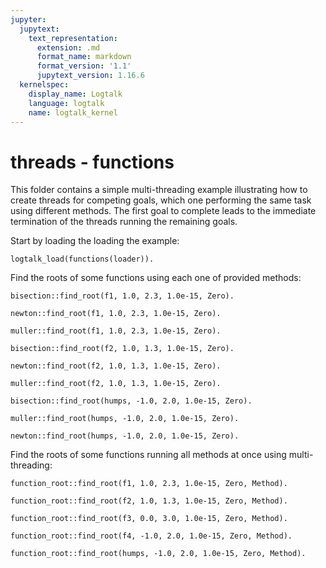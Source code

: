 ```yaml
---
jupyter:
  jupytext:
    text_representation:
      extension: .md
      format_name: markdown
      format_version: '1.1'
      jupytext_version: 1.16.6
  kernelspec:
    display_name: Logtalk
    language: logtalk
    name: logtalk_kernel
---
```


<!--
________________________________________________________________________

This file is part of Logtalk <https://logtalk.org/>  
SPDX-FileCopyrightText: 1998-2025 Paulo Moura <pmoura@logtalk.org>  
SPDX-License-Identifier: Apache-2.0

Licensed under the Apache License, Version 2.0 (the "License");
you may not use this file except in compliance with the License.
You may obtain a copy of the License at

    http://www.apache.org/licenses/LICENSE-2.0

Unless required by applicable law or agreed to in writing, software
distributed under the License is distributed on an "AS IS" BASIS,
WITHOUT WARRANTIES OR CONDITIONS OF ANY KIND, either express or implied.
See the License for the specific language governing permissions and
limitations under the License.
________________________________________________________________________
-->

# threads - functions

This folder contains a simple multi-threading example illustrating how 
to create threads for competing goals, which one performing the same 
task using different methods. The first goal to complete leads to the 
immediate termination of the threads running the remaining goals.

Start by loading the loading the example:

```logtalk
logtalk_load(functions(loader)).
```

Find the roots of some functions using each one of provided methods:

```logtalk
bisection::find_root(f1, 1.0, 2.3, 1.0e-15, Zero).
```

<!--
Zero = 2.0.
-->

```logtalk
newton::find_root(f1, 1.0, 2.3, 1.0e-15, Zero).
```

<!--
Zero = 2.0.
-->

```logtalk
muller::find_root(f1, 1.0, 2.3, 1.0e-15, Zero).
```

<!--
Zero = 2.0.
-->

```logtalk
bisection::find_root(f2, 1.0, 1.3, 1.0e-15, Zero).
```

<!--
Zero = 1.25809265664599.
-->

```logtalk
newton::find_root(f2, 1.0, 1.3, 1.0e-15, Zero).
```

<!--
Zero = 1.25809265664599.
-->

```logtalk
muller::find_root(f2, 1.0, 1.3, 1.0e-15, Zero).
```

<!--
Zero = 1.25809265664599.
-->

```logtalk
bisection::find_root(humps, -1.0, 2.0, 1.0e-15, Zero).
```

<!--
false.
-->

```logtalk
muller::find_root(humps, -1.0, 2.0, 1.0e-15, Zero).
```

<!--
Zero = 1.29954968258.
-->

```logtalk
newton::find_root(humps, -1.0, 2.0, 1.0e-15, Zero).
```

<!--
ERROR: is/2: Arithmetic: evaluation error: `float_overflow'
-->

Find the roots of some functions running all methods at once using multi-threading:

```logtalk
function_root::find_root(f1, 1.0, 2.3, 1.0e-15, Zero, Method).
```

<!--
Zero = 2.0, Method = bisection.
-->

```logtalk
function_root::find_root(f2, 1.0, 1.3, 1.0e-15, Zero, Method).
```

<!--
Zero = 1.25809265664599, Method = newton.
-->

```logtalk
function_root::find_root(f3, 0.0, 3.0, 1.0e-15, Zero, Method).
```

<!--
Zero = 1.4142135623731, Method = newton.
-->

```logtalk
function_root::find_root(f4, -1.0, 2.0, 1.0e-15, Zero, Method).
```

<!--
Zero = -8.88178419700125e-16, Method = bisection.
-->

```logtalk
function_root::find_root(humps, -1.0, 2.0, 1.0e-15, Zero, Method).
```

<!--
Zero = 1.29954968258482, Method = muller.
-->
